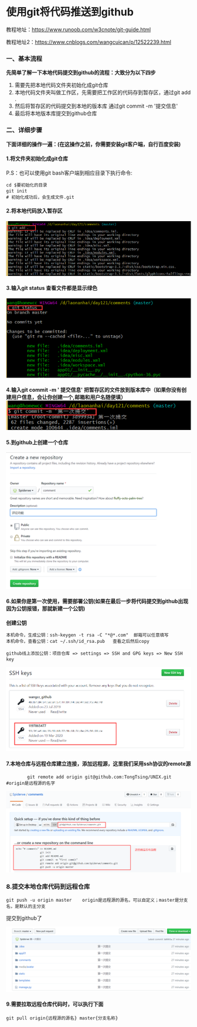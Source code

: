 # 使用git将代码推送到github

教程地址：https://www.runoob.com/w3cnote/git-guide.html

教程地址2：https://www.cnblogs.com/wangcuican/p/12522239.html

### 一、基本流程

**先简单了解一下本地代码提交到github的流程：大致分为以下四步**

1. 需要先把本地代码文件夹初始化成git仓库
2. 本地代码文件夹叫做工作区，先需要把工作区的代码存到暂存区，通过git add .
3. 然后将暂存区的代码提交到本地的版本库  通过git commit -m '提交信息'
4. 最后将本地版本库提交到github仓库

### 二、详细步骤

**下面详细的操作一遍：(在这操作之前，你需要安装git客户端，自行百度安装)**

#### **1.将文件夹初始化成git仓库**

P.S：也可以使用git bash客户端到相应目录下执行命令: 

```shell
cd $要初始化的目录
git init
# 初始化成功后，会生成文件.git
```



#### 2.将本地代码放入暂存区

![img](../1280643-20200319091631927-1899677069.png)

#### 3.输入git status 查看文件都是显示绿色

![img](../1280643-20200319091722590-1275761940.png)

#### 4.输入git commit -m ' 提交信息'  把暂存区的文件放到版本库中（如果你没有创建用户信息，会让你创建一个,邮箱和用户名随便填）![img](../1280643-20200319092405428-389937169.png)

#### 5.到github上创建一个仓库

![img](../1280643-20200319092800574-53875970.png)

#### **6.如果你是第一次使用，需要部署公钥(如果在最后一步将代码提交到github出现因为公钥报错，那就新建一个公钥)**

**创建公钥**

```shell
本机命令，生成公钥：ssh-keygen -t rsa -C "*@*.com"  邮箱可以任意填写
本机命令，查看公钥：cat ~/.ssh/id_rsa.pub   查看之后然后copy

github线上添加公钥：项目仓库 => settings => SSH and GPG keys => New SSH key 
```

![img](../1280643-20200319094238554-2050303232.png)

#### 7.本地仓库与远程仓库建立连接，添加远程源，这里我们采用ssh协议的remote源

```shell
        git remote add origin git@github.com:TongTsing/UNIX.git      #origin是远程源的名字
```

![img](../1280643-20200319093106687-953497629.png)

###  8.提交本地仓库代码到远程仓库

```shell
git push -u origin master    origin是远程源的源名，可以自定义；master是分支名，是默认的主分支
```

提交到github了

![img](../1280643-20200319095044605-716318257.png)

#### 9.需要拉取远程仓库代码时，可以执行下面

```shell
git pull origin{远程源的源名} master{分支名称}
```